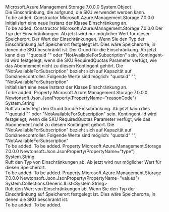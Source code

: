 <Type Name="Restriction" FullName="Microsoft.Azure.Management.Storage.Models.Restriction">
  <TypeSignature Language="C#" Value="public class Restriction" />
  <TypeSignature Language="ILAsm" Value=".class public auto ansi beforefieldinit Restriction extends System.Object" />
  <TypeSignature Language="DocId" Value="T:Microsoft.Azure.Management.Storage.Models.Restriction" />
  <TypeSignature Language="VB.NET" Value="Public Class Restriction" />
  <TypeSignature Language="F#" Value="type Restriction = class" />
  <AssemblyInfo>
    <AssemblyName>Microsoft.Azure.Management.Storage</AssemblyName>
    <AssemblyVersion>7.0.0.0</AssemblyVersion>
  </AssemblyInfo>
  <Base>
    <BaseTypeName>System.Object</BaseTypeName>
  </Base>
  <Interfaces />
  <Docs>
    <summary>
            Die Einschränkung, die aufgrund, die SKU verwendet werden kann.
            </summary>
    <remarks>To be added.</remarks>
  </Docs>
  <Members>
    <Member MemberName=".ctor">
      <MemberSignature Language="C#" Value="public Restriction ();" />
      <MemberSignature Language="ILAsm" Value=".method public hidebysig specialname rtspecialname instance void .ctor() cil managed" />
      <MemberSignature Language="DocId" Value="M:Microsoft.Azure.Management.Storage.Models.Restriction.#ctor" />
      <MemberSignature Language="VB.NET" Value="Public Sub New ()" />
      <MemberType>Constructor</MemberType>
      <AssemblyInfo>
        <AssemblyName>Microsoft.Azure.Management.Storage</AssemblyName>
        <AssemblyVersion>7.0.0.0</AssemblyVersion>
      </AssemblyInfo>
      <Parameters />
      <Docs>
        <summary>
            Initialisiert eine neue Instanz der Klasse Einschränkung an.
            </summary>
        <remarks>To be added.</remarks>
      </Docs>
    </Member>
    <Member MemberName=".ctor">
      <MemberSignature Language="C#" Value="public Restriction (string type = null, System.Collections.Generic.IList&lt;string&gt; values = null, string reasonCode = null);" />
      <MemberSignature Language="ILAsm" Value=".method public hidebysig specialname rtspecialname instance void .ctor(string type, class System.Collections.Generic.IList`1&lt;string&gt; values, string reasonCode) cil managed" />
      <MemberSignature Language="DocId" Value="M:Microsoft.Azure.Management.Storage.Models.Restriction.#ctor(System.String,System.Collections.Generic.IList{System.String},System.String)" />
      <MemberSignature Language="VB.NET" Value="Public Sub New (Optional type As String = null, Optional values As IList(Of String) = null, Optional reasonCode As String = null)" />
      <MemberSignature Language="F#" Value="new Microsoft.Azure.Management.Storage.Models.Restriction : string * System.Collections.Generic.IList&lt;string&gt; * string -&gt; Microsoft.Azure.Management.Storage.Models.Restriction" Usage="new Microsoft.Azure.Management.Storage.Models.Restriction (type, values, reasonCode)" />
      <MemberType>Constructor</MemberType>
      <AssemblyInfo>
        <AssemblyName>Microsoft.Azure.Management.Storage</AssemblyName>
        <AssemblyVersion>7.0.0.0</AssemblyVersion>
      </AssemblyInfo>
      <Parameters>
        <Parameter Name="type" Type="System.String" />
        <Parameter Name="values" Type="System.Collections.Generic.IList&lt;System.String&gt;" />
        <Parameter Name="reasonCode" Type="System.String" />
      </Parameters>
      <Docs>
        <param name="type">Der Typ der Einschränkungen. Ab jetzt wird nur möglicher Wert für diesen Speicherort.</param>
        <param name="values">Der Wert der Einschränkungen. Wenn Sie den Typ der Einschränkung auf Speicherort festgelegt ist. Dies wäre Speicherorte, in denen die SKU beschränkt ist.</param>
        <param name="reasonCode">Der Grund für die Einschränkung. Ab jetzt kann dies ""quotaid "" oder "NotAvailableForSubscription" sein. Kontingent-Id wird festgelegt, wenn die SKU RequiredQuotas Parameter verfügt, wie das Abonnement nicht zu diesem Kontingent gehört. Die "NotAvailableForSubscription" bezieht sich auf Kapazität auf Domänencontroller. Folgende Werte sind möglich: "quotaid" "", "NotAvailableForSubscription"</param>
        <summary>
            Initialisiert eine neue Instanz der Klasse Einschränkung an.
            </summary>
        <remarks>To be added.</remarks>
      </Docs>
    </Member>
    <Member MemberName="ReasonCode">
      <MemberSignature Language="C#" Value="public string ReasonCode { get; set; }" />
      <MemberSignature Language="ILAsm" Value=".property instance string ReasonCode" />
      <MemberSignature Language="DocId" Value="P:Microsoft.Azure.Management.Storage.Models.Restriction.ReasonCode" />
      <MemberSignature Language="VB.NET" Value="Public Property ReasonCode As String" />
      <MemberSignature Language="F#" Value="member this.ReasonCode : string with get, set" Usage="Microsoft.Azure.Management.Storage.Models.Restriction.ReasonCode" />
      <MemberType>Property</MemberType>
      <AssemblyInfo>
        <AssemblyName>Microsoft.Azure.Management.Storage</AssemblyName>
        <AssemblyVersion>7.0.0.0</AssemblyVersion>
      </AssemblyInfo>
      <Attributes>
        <Attribute>
          <AttributeName>Newtonsoft.Json.JsonProperty(PropertyName="reasonCode")</AttributeName>
        </Attribute>
      </Attributes>
      <ReturnValue>
        <ReturnType>System.String</ReturnType>
      </ReturnValue>
      <Docs>
        <summary>
            Ruft ab oder legt den Grund für die Einschränkung. Ab jetzt kann dies ""quotaid "" oder "NotAvailableForSubscription" sein. Kontingent-Id wird festgelegt, wenn die SKU RequiredQuotas Parameter verfügt, wie das Abonnement nicht zu diesem Kontingent gehört. Die "NotAvailableForSubscription" bezieht sich auf Kapazität auf Domänencontroller. Folgende Werte sind möglich: "quotaid" "", "NotAvailableForSubscription"
            </summary>
        <value>To be added.</value>
        <remarks>To be added.</remarks>
      </Docs>
    </Member>
    <Member MemberName="Type">
      <MemberSignature Language="C#" Value="public string Type { get; }" />
      <MemberSignature Language="ILAsm" Value=".property instance string Type" />
      <MemberSignature Language="DocId" Value="P:Microsoft.Azure.Management.Storage.Models.Restriction.Type" />
      <MemberSignature Language="VB.NET" Value="Public ReadOnly Property Type As String" />
      <MemberSignature Language="F#" Value="member this.Type : string" Usage="Microsoft.Azure.Management.Storage.Models.Restriction.Type" />
      <MemberType>Property</MemberType>
      <AssemblyInfo>
        <AssemblyName>Microsoft.Azure.Management.Storage</AssemblyName>
        <AssemblyVersion>7.0.0.0</AssemblyVersion>
      </AssemblyInfo>
      <Attributes>
        <Attribute>
          <AttributeName>Newtonsoft.Json.JsonProperty(PropertyName="type")</AttributeName>
        </Attribute>
      </Attributes>
      <ReturnValue>
        <ReturnType>System.String</ReturnType>
      </ReturnValue>
      <Docs>
        <summary>
            Ruft den Typ von Einschränkungen ab. Ab jetzt wird nur möglicher Wert für diesen Speicherort.
            </summary>
        <value>To be added.</value>
        <remarks>To be added.</remarks>
      </Docs>
    </Member>
    <Member MemberName="Values">
      <MemberSignature Language="C#" Value="public System.Collections.Generic.IList&lt;string&gt; Values { get; }" />
      <MemberSignature Language="ILAsm" Value=".property instance class System.Collections.Generic.IList`1&lt;string&gt; Values" />
      <MemberSignature Language="DocId" Value="P:Microsoft.Azure.Management.Storage.Models.Restriction.Values" />
      <MemberSignature Language="VB.NET" Value="Public ReadOnly Property Values As IList(Of String)" />
      <MemberSignature Language="F#" Value="member this.Values : System.Collections.Generic.IList&lt;string&gt;" Usage="Microsoft.Azure.Management.Storage.Models.Restriction.Values" />
      <MemberType>Property</MemberType>
      <AssemblyInfo>
        <AssemblyName>Microsoft.Azure.Management.Storage</AssemblyName>
        <AssemblyVersion>7.0.0.0</AssemblyVersion>
      </AssemblyInfo>
      <Attributes>
        <Attribute>
          <AttributeName>Newtonsoft.Json.JsonProperty(PropertyName="values")</AttributeName>
        </Attribute>
      </Attributes>
      <ReturnValue>
        <ReturnType>System.Collections.Generic.IList&lt;System.String&gt;</ReturnType>
      </ReturnValue>
      <Docs>
        <summary>
            Ruft den Wert von Einschränkungen ab. Wenn Sie den Typ der Einschränkung auf Speicherort festgelegt ist. Dies wäre Speicherorte, in denen die SKU beschränkt ist.
            </summary>
        <value>To be added.</value>
        <remarks>To be added.</remarks>
      </Docs>
    </Member>
  </Members>
</Type>